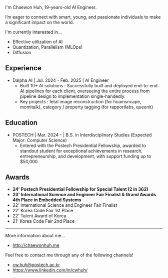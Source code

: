 I'm Chaewon Huh, 19-years-old AI Engineer.

I’m eager to connect with smart, young, and passionate individuals to make a significant impact on the world.

I'm currently interested in...  
- Effective utilization of AI
- Quantization, Parallelism (MLOps)
- Diffusion
  

## Experience
- Dalpha AI | Jul. 2024 - Feb. 2025 | AI Engineer
  - Built 10+ AI solutions : Successfully built and deployed end-to-end AI pipelines for each client, overseeing the entire process from pipeline design to implementation single-handedly.
  - Key projects : fetal image reconstruction (for huamsncape, momitalk), category / property tagging (for rapportlabs, queenit)

## Education
- POSTECH | Mar. 2024 - | B.S. in Interdisciplinary Studies (Expected Major: Computer Science)
  - Entered with the Postech Presidential Fellowship, awarded to standout student for exceptional achievements in research, entrepreneurship, and development, with support funding up to $50,000.


## Awards
- **24' Postech Presidential Fellowship for Special Talent (2 in 362)**  
- **23' International Science and Engineer Fair Finalist & Grand Awards 4th Place in Embedded Systems**  
- 22' International Science and Engineer Fair Finalist  
- 22' Korea Code Fair 1st Place  
- 22' Talent Award of Korea  
- 21' Korea Code Fair 2nd Place  



---

More information about me...  
- http://chaewonhuh.me

Feel free to contact me through any of the following channels!  
- cw.huh@postech.ac.kr  
- https://www.linkedin.com/in/cwhuh/
